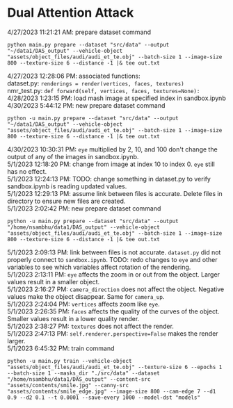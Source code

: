 # Dual Attention Attack
4/27/2023 11:21:21 AM: prepare dataset command
```
python main.py prepare --dataset "src/data" --output "~/data1/DAS_output" --vehicle-object "assets/object_files/audi/audi_et_te.obj" --batch-size 1 --image-size 800 --texture-size 6 --distance -1 |& tee out.txt
```
4/27/2023 12:28:06 PM: associated functions:  
dataset.py: `renderings = render(vertices, faces, textures)`  
nmr_test.py: `def forward(self, vertices, faces, textures=None):`  
4/28/2023 1:23:15 PM: load mash image at specified index in sandbox.ipynb
4/30/2023 5:44:12 PM: new prepare dataset command
```
python -u main.py prepare --dataset "src/data" --output "~/data1/DAS_output" --vehicle-object "assets/object_files/audi/audi_et_te.obj" --batch-size 1 --image-size 800 --texture-size 6 --distance -1 |& tee out.txt
```
4/30/2023 10:30:31 PM: `eye` multiplied by 2, 10, and 100 don't change the output of any of the images in sandbox.ipynb.  
5/1/2023 12:18:20 PM: change from image at index 10 to index 0. `eye` still has no effect.  
5/1/2023 12:24:13 PM: TODO: change something in dataset.py to verify sandbox.ipynb is reading updated values.  
5/1/2023 12:29:13 PM: assume link between files is accurate. Delete files in directory to ensure new files are created.  
5/1/2023 2:02:42 PM: new prepare dataset command
```
python -u main.py prepare --dataset "src/data" --output "/home/nsambhu/data1/DAS_output" --vehicle-object "assets/object_files/audi/audi_et_te.obj" --batch-size 1 --image-size 800 --texture-size 6 --distance -1 |& tee out.txt
```
5/1/2023 2:09:13 PM: link between files is not accurate. `dataset.py` did not properly connect to `sandbox.ipynb`. TODO: redo changes to `eye` and other variables to see which variables affect rotation of the rendering.  
5/1/2023 2:13:11 PM: `eye` affects the zoom in or out from the object. Larger values result in a smaller object.  
5/1/2023 2:16:27 PM: `camera_direction` does not affect the object. Negative values make the object disappear.  Same for `camera_up`.  
5/1/2023 2:24:04 PM: `vertices` affects zoom like `eye`.  
5/1/2023 2:26:35 PM: `faces` affects the quality of the curves of the object. Smaller values result in a lower quality render.  
5/1/2023 2:38:27 PM: `textures` does not affect the render.  
5/1/2023 2:47:13 PM: `self.renderer.perspective=False` makes the render larger.  
5/1/2023 6:45:32 PM: train command
```
python -u main.py train --vehicle-object "assets/object_files/audi/audi_et_te.obj" --texture-size 6 --epochs 1 --batch-size 1 --masks_dir "./src/data" --dataset "/home/nsambhu/data1/DAS_output" --content-src "assets/contents/smile.jpg" --canny-src "assets/contents/smile_edge.jpg" --image-size 800 --cam-edge 7 --d1 0.9 --d2 0.1 --t 0.0001 --save-every 1000 --model-dst "models"
```